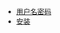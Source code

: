 - [用户名密码](https://www.centos.bz/2017/08/zabbix-forget-password-reset/)
- [安装](https://www.zabbix.com/download)
